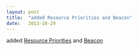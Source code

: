 ```yaml
---
layout: post
title:  "added Resource Priorities and Beacon"
date:   2013-10-29
---
```


added [Resource Priorities](http://www.w3.org/TR/resource-priorities/) and [Beacon](http://www.w3.org/TR/beacon/)

